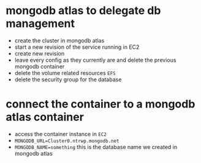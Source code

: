 # mongodb atlas to delegate db management

- create the cluster in mongodb atlas
- start a new revision of the service running in EC2
- create new revision
- leave every config as they currently are and delete the previous mongodb container
- delete the volume related resources `EFS`
- delete the security group for the database

# connect the container to a mongodb atlas container

- access the container instance in `EC2`
- `MONGODB_URL=Cluster0.ntrwp.mongodb.net`
- `MONGODB_NAME=something` this is the database name we created in mongodb atlas